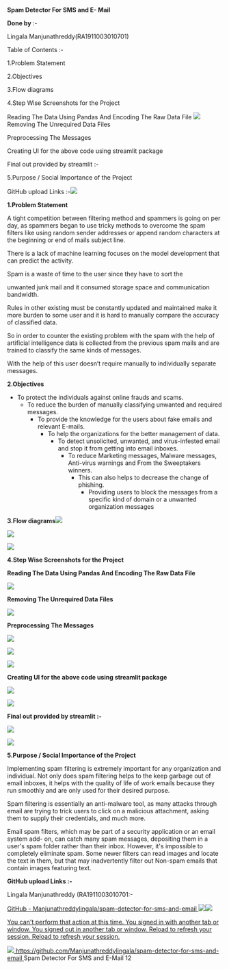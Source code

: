 ﻿**Spam Detector For SMS and E- Mail**

**Done by** :-

Lingala Manjunathreddy(RA1911003010701)

Table of Contents :-

1.Problem Statement

2.Objectives

3.Flow diagrams

4.Step Wise Screenshots for the Project

Reading The Data Using Pandas And Encoding The Raw Data File ![](images\Aspose.Words.bc09882e-45c5-4a91-bf35-622d394c50f4.001.png)Removing The Unrequired Data Files

Preprocessing The Messages

Creating UI for the above code using streamlit package

Final out provided by streamlit :-

5.Purpose / Social Importance of the Project

GitHub upload Links :-![](images\Aspose.Words.bc09882e-45c5-4a91-bf35-622d394c50f4.002.png)

**1.Problem Statement**

A tight competition between filtering method and spammers is going on per day, as spammers began to use tricky methods to overcome the spam filters like using random sender addresses or append random characters at the beginning or end of mails subject line.

There is a lack of machine learning focuses on the model development that can predict the activity. 

Spam is a waste of time to the user since they have to sort the

unwanted junk mail and it consumed storage space and communication bandwidth.

Rules in other existing must be constantly updated and maintained make it more burden to some user and it is hard to manually compare the accuracy of classified data.

So in order to counter the existing problem with the spam with the help of artificial intelligence data is collected from the previous spam mails and are trained to classify the same kinds of messages.

With the help of this user doesn’t require manually to individually separate messages.

**2.Objectives**

- To protect the individuals against online frauds and scams.
  - To reduce the burden of manually classifying unwanted and required messages.
    - To provide the knowledge for the users about fake emails and relevant E-mails.
      - To help the organizations for the better management of data.
        - To detect unsolicited, unwanted, and virus-infested email and stop it from getting into email inboxes.
          - To reduce Marketing messages, Malware messages, Anti-virus warnings and From the Sweeptakers winners.
            - This can also helps to decrease the change of phishing.
              - Providing users to block the messages from a specific kind of domain or a unwanted organization messages

**3.Flow diagrams![](images\Aspose.Words.bc09882e-45c5-4a91-bf35-622d394c50f4.003.png)**

![](images\Aspose.Words.bc09882e-45c5-4a91-bf35-622d394c50f4.004.jpeg)

![](images\Aspose.Words.bc09882e-45c5-4a91-bf35-622d394c50f4.005.jpeg)

**4.Step Wise Screenshots for the Project**

**Reading The Data Using Pandas And Encoding The Raw Data File**

![](images\Aspose.Words.bc09882e-45c5-4a91-bf35-622d394c50f4.006.jpeg)

**Removing The Unrequired Data Files**

![](images\Aspose.Words.bc09882e-45c5-4a91-bf35-622d394c50f4.007.jpeg)

**Preprocessing The Messages**

![](images\Aspose.Words.bc09882e-45c5-4a91-bf35-622d394c50f4.008.jpeg)

![](images\Aspose.Words.bc09882e-45c5-4a91-bf35-622d394c50f4.009.jpeg)

![](images\Aspose.Words.bc09882e-45c5-4a91-bf35-622d394c50f4.010.jpeg)

**Creating UI for the above code using streamlit package**

![](images\Aspose.Words.bc09882e-45c5-4a91-bf35-622d394c50f4.011.jpeg)

![](images\Aspose.Words.bc09882e-45c5-4a91-bf35-622d394c50f4.012.jpeg)

**Final out provided by streamlit :-**

![](images\Aspose.Words.bc09882e-45c5-4a91-bf35-622d394c50f4.013.jpeg)

![](images\Aspose.Words.bc09882e-45c5-4a91-bf35-622d394c50f4.014.jpeg)

**5.Purpose / Social Importance of the Project**

Implementing spam filtering is extremely important for any organization and individual. Not only does spam filtering helps to the keep garbage out of email inboxes, it helps with the quality of life of work emails because they run smoothly and are only used for their desired purpose.

Spam filtering is essentially an anti-malware tool, as many attacks through email are trying to trick users to click on a malicious attachment, asking them to supply their credentials, and much more.

Email spam filters, which may be part of a security application or an email system add- on, can catch many spam messages, depositing them in a user's spam folder rather than their inbox. However, it's impossible to completely eliminate spam. Some newer filters can read images and locate the text in them, but that may inadvertently filter out Non-spam emails that contain images featuring text.

**GitHub upload Links :-**

Lingala Manjunathreddy (RA1911003010701:-  

[GitHub - Manjunathreddylingala/spam-detector-for-sms-and-email ](https://github.com/Manjunathreddylingala/spam-detector-for-sms-and-email)![](images\Aspose.Words.bc09882e-45c5-4a91-bf35-622d394c50f4.015.png)![](images\Aspose.Words.bc09882e-45c5-4a91-bf35-622d394c50f4.016.jpeg)

[You can't perform that action at this time. You signed in with another tab or window. You signed out in another tab or window. Reload to refresh your  session. Reload to refresh your session. ](https://github.com/Manjunathreddylingala/spam-detector-for-sms-and-email)

![](images\Aspose.Words.bc09882e-45c5-4a91-bf35-622d394c50f4.017.png)[ https://github.com/Manjunathreddylingala/spam-detector-for-sms-and- email ](https://github.com/Manjunathreddylingala/spam-detector-for-sms-and-email)
Spam Detector For SMS and E-Mail 12
